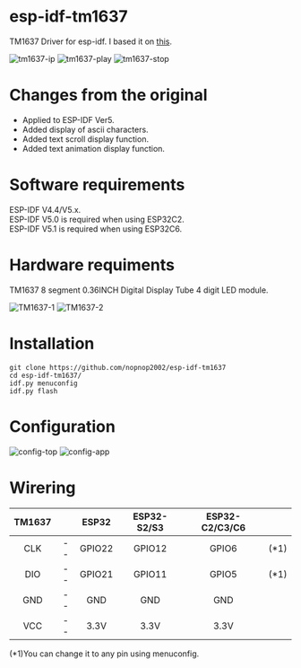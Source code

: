 # esp-idf-tm1637
TM1637 Driver for esp-idf.
I based it on [this](https://github.com/petrows/esp-32-tm1637).   

![tm1637-ip](https://github.com/nopnop2002/esp-idf-tm1637/assets/6020549/15cb623d-2298-4344-a9c7-f573cb0255cd)
![tm1637-play](https://github.com/nopnop2002/esp-idf-tm1637/assets/6020549/bb98913e-f5e5-4f17-8d12-4cd9f16518f7)
![tm1637-stop](https://github.com/nopnop2002/esp-idf-tm1637/assets/6020549/b1928da8-c461-4772-8d33-8f82175c5f54)

# Changes from the original
- Applied to ESP-IDF Ver5.   
- Added display of ascii characters.   
- Added text scroll display function.   
- Added text animation display function.   

# Software requirements
ESP-IDF V4.4/V5.x.   
ESP-IDF V5.0 is required when using ESP32C2.   
ESP-IDF V5.1 is required when using ESP32C6.   

# Hardware requiments
TM1637 8 segment 0.36INCH Digital Display Tube 4 digit LED module.   

![TM1637-1](https://github.com/nopnop2002/esp-idf-tm1637/assets/6020549/59e95bf5-01bb-4c4a-9f96-4d36869be2e5)
![TM1637-2](https://github.com/nopnop2002/esp-idf-tm1637/assets/6020549/e3430e3a-34ae-455a-8891-555ae89f2e0f)

# Installation
```
git clone https://github.com/nopnop2002/esp-idf-tm1637
cd esp-idf-tm1637/
idf.py menuconfig
idf.py flash
```

# Configuration   

![config-top](https://github.com/nopnop2002/esp-idf-tm1637/assets/6020549/587b7ae6-0acd-4395-9672-5330b1b46a47)
![config-app](https://github.com/nopnop2002/esp-idf-tm1637/assets/6020549/e338da80-66ee-423e-86f9-12bd109ce75a)


# Wirering

|TM1637||ESP32|ESP32-S2/S3|ESP32-C2/C3/C6||
|:-:|:-:|:-:|:-:|:-:|:-:|
|CLK|--|GPIO22|GPIO12|GPIO6|(*1)|
|DIO|--|GPIO21|GPIO11|GPIO5|(*1)|
|GND|--|GND|GND|GND||
|VCC|--|3.3V|3.3V|3.3V||

(*1)You can change it to any pin using menuconfig.   
